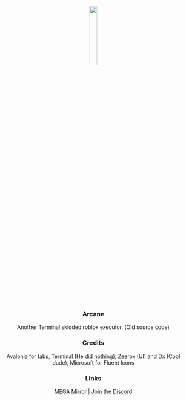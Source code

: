 <div align="center">

<img src="https://cdn.discordapp.com/attachments/999004706246504579/1104503334695600178/ArcaneIMG.png" width="20%" height="20%">

### Arcane

Another Terminal skidded roblox executor. (Old source code)

### Credits
Avalonia for tabs, Terminal (He did nothing), Zeerox (UI) and Dx (Cool dude), Microsoft for Fluent Icons

### Links

[MEGA Mirror](https://mega.nz/file/CyZCyTTJ#_32aHIU-x7GtpErtKkokoPkmHqWxpmHGXJvMXDAfVtE) | [Join the Discord](https://discord.gg/kGHMbRzwGt)

</div>
